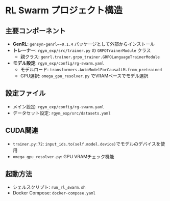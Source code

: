 # RL Swarm プロジェクト構造

## 主要コンポーネント
- **GenRL**: `gensyn-genrl==0.1.4` パッケージとして外部からインストール
- **トレーナー**: `rgym_exp/src/trainer.py` の `GRPOTrainerModule` クラス
  - 親クラス: `genrl.trainer.grpo_trainer.GRPOLanguageTrainerModule`
- **モデル設定**: `rgym_exp/config/rg-swarm.yaml`
  - モデルロード: `transformers.AutoModelForCausalLM.from_pretrained`
  - GPU選択: `omega_gpu_resolver.py` でVRAMベースでモデル選択

## 設定ファイル
- メイン設定: `rgym_exp/config/rg-swarm.yaml`
- データセット設定: `rgym_exp/src/datasets.yaml`

## CUDA関連
- `trainer.py:72`: `input_ids.to(self.model.device)`でモデルのデバイスを使用
- `omega_gpu_resolver.py`: GPU VRAMチェック機能

## 起動方法
- シェルスクリプト: `run_rl_swarm.sh`
- Docker Compose: `docker-compose.yaml`